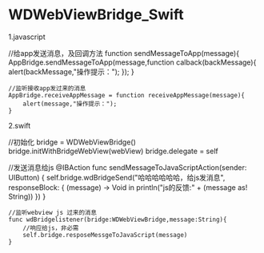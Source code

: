 # WDWebViewBridge_Swift
1.javascript

//给app发送消息，及回调方法
	function sendMessageToApp(message){
		AppBridge.sendMessageToApp(message,function calback(backMessage){
			alert(backMessage,"操作提示：");
		});
	}

	//监听接收app发过来的消息
	AppBridge.receiveAppMessage = function receiveAppMessage(message){
		alert(message,"操作提示：");
	}
	
2.swift
  
  //初始化
  bridge = WDWebViewBridge()
  bridge.initWithBridgeWebView(webView)
  bridge.delegate = self
        
//发送消息给js
    @IBAction func sendMessageToJavaScriptAction(sender: UIButton) {
    	self.bridge.wdBridgeSend("哈哈哈哈哈哈，给js发消息", responseBlock: { (message) -> Void in
    		println("js的反馈:" + (message as! String))
    	})
    }
    
    //监听webview js 过来的消息
    func wdBridgelistener(bridge:WDWebViewBridge,message:String){
        //响应给js，非必需
        self.bridge.resposeMessgeToJavaScript(message)
    }
    
